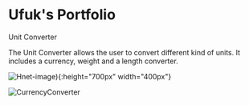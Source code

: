 # Ufuk's Portfolio

Unit Converter

The Unit Converter allows the user to convert different kind of units. It includes a currency, weight and a length converter.

![Hnet-image](https://user-images.githubusercontent.com/57141872/72815425-ebe1dc80-3c66-11ea-9cf5-df7c0082abe1.gifs=200)){:height="700px" width="400px"}

![CurrencyConverter](https://user-images.githubusercontent.com/57141872/72815324-c48b0f80-3c66-11ea-840f-67ba44a9466d.pngs=200)

